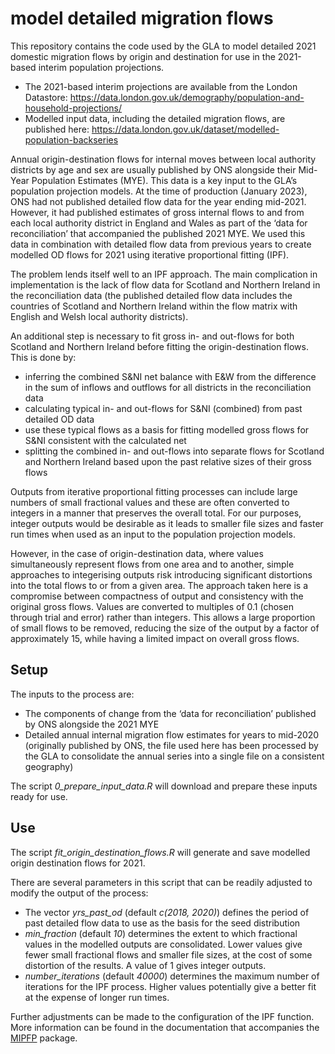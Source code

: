 
<!-- README.md is generated from README.Rmd. Please edit that file -->

# model detailed migration flows

This repository contains the code used by the GLA to model detailed 2021
domestic migration flows by origin and destination for use in the
2021-based interim population projections.

- The 2021-based interim projections are available from the London
  Datastore:
  <https://data.london.gov.uk/demography/population-and-household-projections/>
- Modelled input data, including the detailed migration flows, are
  published here:
  <https://data.london.gov.uk/dataset/modelled-population-backseries>

Annual origin-destination flows for internal moves between local
authority districts by age and sex are usually published by ONS
alongside their Mid-Year Population Estimates (MYE). This data is a key
input to the GLA’s population projection models. At the time of
production (January 2023), ONS had not published detailed flow data for
the year ending mid-2021. However, it had published estimates of gross
internal flows to and from each local authority district in England and
Wales as part of the ‘data for reconciliation’ that accompanied the
published 2021 MYE. We used this data in combination with detailed flow
data from previous years to create modelled OD flows for 2021 using
iterative proportional fitting (IPF).

The problem lends itself well to an IPF approach. The main complication
in implementation is the lack of flow data for Scotland and Northern
Ireland in the reconciliation data (the published detailed flow data
includes the countries of Scotland and Northern Ireland within the flow
matrix with English and Welsh local authority districts).

An additional step is necessary to fit gross in- and out-flows for both
Scotland and Northern Ireland before fitting the origin-destination
flows. This is done by:

- inferring the combined S&NI net balance with E&W from the difference
  in the sum of inflows and outflows for all districts in the
  reconciliation data
- calculating typical in- and out-flows for S&NI (combined) from past
  detailed OD data
- use these typical flows as a basis for fitting modelled gross flows
  for S&NI consistent with the calculated net
- splitting the combined in- and out-flows into separate flows for
  Scotland and Northern Ireland based upon the past relative sizes of
  their gross flows

Outputs from iterative proportional fitting processes can include large
numbers of small fractional values and these are often converted to
integers in a manner that preserves the overall total. For our purposes,
integer outputs would be desirable as it leads to smaller file sizes and
faster run times when used as an input to the population projection
models.

However, in the case of origin-destination data, where values
simultaneously represent flows from one area and to another, simple
approaches to integerising outputs risk introducing significant
distortions into the total flows to or from a given area. The approach
taken here is a compromise between compactness of output and consistency
with the original gross flows. Values are converted to multiples of 0.1
(chosen through trial and error) rather than integers. This allows a
large proportion of small flows to be removed, reducing the size of the
output by a factor of approximately 15, while having a limited impact on
overall gross flows.

## Setup

The inputs to the process are:

- The components of change from the ‘data for reconciliation’ published
  by ONS alongside the 2021 MYE
- Detailed annual internal migration flow estimates for years to
  mid-2020 (originally published by ONS, the file used here has been
  processed by the GLA to consolidate the annual series into a single
  file on a consistent geography)

The script *0_prepare_input_data.R* will download and prepare these
inputs ready for use.

## Use

The script *fit_origin_destination_flows.R* will generate and save
modelled origin destination flows for 2021.

There are several parameters in this script that can be readily adjusted
to modify the output of the process:

- The vector *yrs_past_od* (default *c(2018, 2020)*) defines the period
  of past detailed flow data to use as the basis for the seed
  distribution
- *min_fraction* (default *10*) determines the extent to which
  fractional values in the modelled outputs are consolidated. Lower
  values give fewer small fractional flows and smaller file sizes, at
  the cost of some distortion of the results. A value of 1 gives integer
  outputs.
- *number_iterations* (default *40000*) determines the maximum number of
  iterations for the IPF process. Higher values potentially give a
  better fit at the expense of longer run times.

Further adjustments can be made to the configuration of the IPF
function. More information can be found in the documentation that
accompanies the [MIPFP](https://www.jstatsoft.org/article/view/v086c02)
package.
